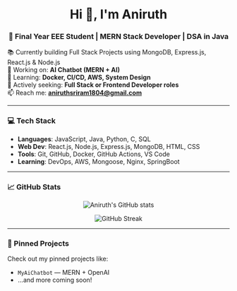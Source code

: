 <h1 align="center">Hi 👋, I'm Aniruth</h1>
<h3 align="center">🚀 Final Year EEE Student | MERN Stack Developer | DSA in Java</h3>

📚 Currently building Full Stack Projects using MongoDB, Express.js, React.js & Node.js  
🔭 Working on: **AI Chatbot (MERN + AI)**  
🌱 Learning: **Docker, CI/CD, AWS, System Design**  
💼 Actively seeking: **Full Stack or Frontend Developer roles**  
📫 Reach me: **aniruthsriram1804@gmail.com** 

---

### 💻 Tech Stack

- **Languages**: JavaScript, Java, Python, C, SQL  
- **Web Dev**: React.js, Node.js, Express.js, MongoDB, HTML, CSS  
- **Tools**: Git, GitHub, Docker, GitHub Actions, VS Code  
- **Learning**: DevOps, AWS, Mongoose, Nginx, SpringBoot

---

### 📈 GitHub Stats

<p align="center">
  <img src="https://github-readme-stats.vercel.app/api?username=Anirutthh&show_icons=true&theme=radical" alt="Aniruth's GitHub stats"/>
</p>

<p align="center">
  <img src="https://github-readme-streak-stats.herokuapp.com/?user=Anirutthh&theme=radical" alt="GitHub Streak"/>
</p>

---

### 📌 Pinned Projects
Check out my pinned projects like:
- `MyAiChatbot` — MERN + OpenAI
- ...and more coming soon!
